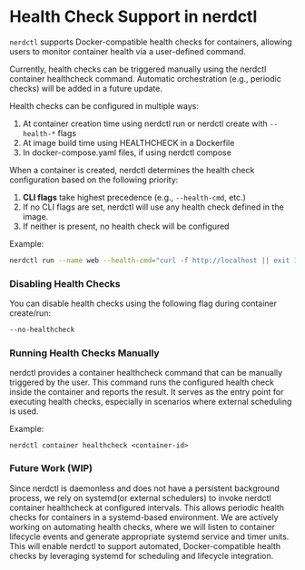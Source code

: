 # Health Check Support in nerdctl

`nerdctl` supports Docker-compatible health checks for containers, allowing users to monitor container health via a user-defined command.

Currently, health checks can be triggered manually using the nerdctl container healthcheck command. Automatic orchestration (e.g., periodic checks) will be added in a future update.

Health checks can be configured in multiple ways:

1. At container creation time using nerdctl run or nerdctl create with `--health-*` flags
2. At image build time using HEALTHCHECK in a Dockerfile
3. In docker-compose.yaml files, if using nerdctl compose

When a container is created, nerdctl determines the health check configuration based on the following priority:

1. **CLI flags** take highest precedence (e.g., `--health-cmd`, etc.)
2. If no CLI flags are set, nerdctl will use any health check defined in the image.
3. If neither is present, no health check will be configured

Example:

```bash
nerdctl run --name web --health-cmd="curl -f http://localhost || exit 1" --health-interval=30s --health-timeout=5s --health-retries=3 nginx
```

### Disabling Health Checks

You can disable health checks using the following flag during container create/run:

```bash
--no-healthcheck
```

### Running Health Checks Manually

nerdctl provides a container healthcheck command that can be manually triggered by the user. This command runs the
configured health check inside the container and reports the result. It serves as the entry point for executing
health checks, especially in scenarios where external scheduling is used.

Example:

```
nerdctl container healthcheck <container-id>
```

### Future Work (WIP)

Since nerdctl is daemonless and does not have a persistent background process, we rely on systemd(or external schedulers)
to invoke nerdctl container healthcheck at configured intervals. This allows periodic health checks for containers in a
systemd-based environment. We are actively working on automating health checks, where we will listen to container lifecycle
events and generate appropriate systemd service and timer units. This will enable nerdctl to support automated,
Docker-compatible health checks by leveraging systemd for scheduling and lifecycle integration.